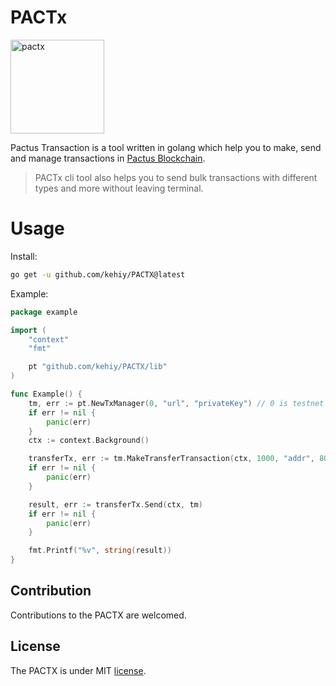 # PACTx

<img alt="pactx" src="https://github.com/kehiy/PACTX/assets/89645414/7b82344a-634f-49c8-b94a-c3b8b2a98ee9" width="150" />

Pactus Transaction is a tool written in golang which help you to make, send and manage transactions in [Pactus Blockchain](https://pactus.org).


> PACTx cli tool also helps you to send bulk transactions with different types and more without leaving terminal.


# Usage

Install:

```bash
go get -u github.com/kehiy/PACTX@latest
```

Example:

```go
package example

import (
	"context"
	"fmt"

	pt "github.com/kehiy/PACTX/lib"
)

func Example() {
	tm, err := pt.NewTxManager(0, "url", "privateKey") // 0 is testnet network type.
	if err != nil {
		panic(err)
	}
	ctx := context.Background()

	transferTx, err := tm.MakeTransferTransaction(ctx, 1000, "addr", 8000, "testTX")
	if err != nil {
		panic(err)
	}

	result, err := transferTx.Send(ctx, tm)
	if err != nil {
		panic(err)
	}

	fmt.Printf("%v", string(result))
}
```

## Contribution

Contributions to the PACTX are welcomed.

## License

The PACTX is under MIT [license](./LICENSE).
